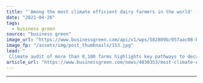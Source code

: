 ```yaml
---
title: "'Among the most climate efficient dairy farmers in the world' -  Arla posts results of inaugural climate audit"
date: "2021-04-26"
tags: 
  - business green
source: "business green"
image_url: "https://www.businessgreen.com/api/v1/wps/582809b/057aac08-b16b-4e71-a66e-3538d930c314/6/dairy-cows-china-affinity-185x114.jpg"
image_fp: "/assets/img/post_thumbnails/153.jpg"
lead: "
 Climate audit of more than 8,100 farms highlights key pathways to decarbonisation for dairy farms across Europe  ..."
article_url: "https://www.businessgreen.com/news/4030353/most-climate-efficient-dairy-farmers-world-arla-posts-results-inaugural-climate-audit"
---
```


---
